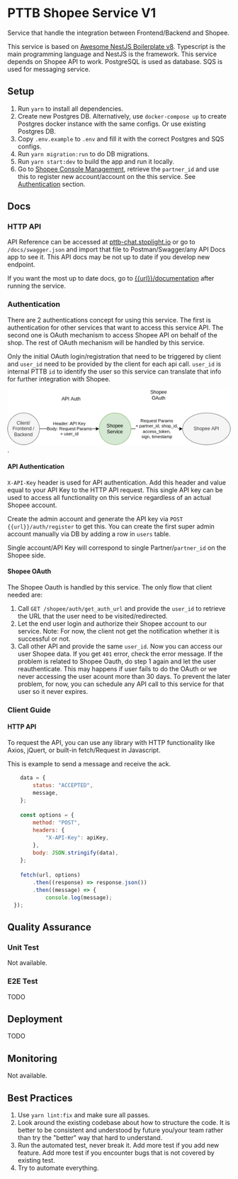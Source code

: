 # PTTB Shopee Service V1

Service that handle the integration between Frontend/Backend and Shopee.

This service is based on [Awesome NestJS Boilerplate v8](README_NEST.md). Typescript is the main programming language and NestJS is the framework. This service depends on Shopee API to work. PostgreSQL is used as database. SQS is used for messaging service.

## Setup

1. Run `yarn` to install all dependencies.
2. Create new Postgres DB. Alternatively, use `docker-compose up` to create Postgres docker instance with the same configs. Or use existing Postgres DB.
3. Copy `.env.example` to `.env` and fill it with the correct Postgres and SQS configs.
4. Run `yarn migration:run` to do DB migrations.
5. Run `yarn start:dev` to build the app and run it locally.
6. Go to [Shopee Console Management](https://open.shopee.com/myconsole/management/app), retrieve the `partner_id` and use this to register new account/account on the this service. See [Authentication](#authentication) section.


## Docs

### HTTP API

API Reference can be accessed at [pttb-chat.stoplight.io](https://pttb-chat.stoplight.io/) or go to `/docs/swagger.json` and import that file to Postman/Swagger/any API Docs app to see it. This API docs may be not up to date if you develop new endpoint.

If you want the most up to date docs, go to [{{url}}/documentation](http://localhost:3000/documentation) after running the service.

### Authentication

There are 2 authentications concept for using this service. The first is authentication for other services that want to access this service API. The second one is OAuth mechanism to access Shopee API on behalf of the shop. The rest of OAuth mechanism will be handled by this service.

Only the initial OAuth login/registration that need to be triggered by client and `user_id` need to be provided by the client for each api call. `user_id` is internal PTTB `id` to identify the user so this service can translate that info for further integration with Shopee. 

![Authentication mechanism](/docs/auth.png "Authentication mechanism").


#### API Authentication

`X-API-Key` header is used for API authentication. Add this header and value equal to your API Key to the HTTP API request. This single API key can be used to access all functionality on this service regardless of an actual Shopee account.

Create the admin account and generate the API key via  `POST {{url}}/auth/register` to get this. You can create the first super admin account manually via DB by adding a row in `users` table.

Single account/API Key will correspond to single Partner/`partner_id` on the Shopee side.

#### Shopee OAuth

The Shopee Oauth is handled by this service. The only flow that client needed are:
1. Call `GET /shopee/auth/get_auth_url` and provide the `user_id` to retrieve the URL that the user need to be visited/redirected.
2. Let the end user login and authorize their Shopee account to our service. Note: For now, the client not get the notification whether it is successful or not.
3. Call other API and provide the same `user_id`. Now you can access our user Shopee data. If you get `401` error, check the error message. If the problem is related to Shopee Oauth, do step 1 again and let the user reauthenticate. This may happens if user fails to do the OAuth or we never accessing the user acount more than 30 days. To prevent the later problem, for now, you can schedule any API call to this service for that user so it never expires.


### Client Guide

#### HTTP API

To request the API, you can use any library with HTTP functionality like Axios, jQuert, or built-in fetch/Request in Javascript.

This is example to send a message and receive the ack.
```javascript
    data = {
        status: "ACCEPTED",
        message,
    };

    const options = {
        method: "POST",
        headers: {
            "X-API-Key": apiKey,
        },
        body: JSON.stringify(data),
    };

    fetch(url, options)
        .then((response) => response.json())
        .then((message) => {
            console.log(message);
  });
```
## Quality Assurance

### Unit Test

Not available.

### E2E Test

TODO

## Deployment

TODO

## Monitoring

Not available.

## Best Practices

1. Use `yarn lint:fix` and make sure all passes.
2. Look around the existing codebase about how to structure the code. It is better to be consistent and understood by future you/your team rather than try the "better" way that hard to understand.
3. Run the automated test, never break it. Add more test if you add new feature. Add more test if you encounter bugs that is not covered by existing test.
4. Try to automate everything.